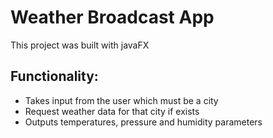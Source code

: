# Weather Broadcast App

This project was built with javaFX

## Functionality:
- Takes input from the user which must be a city
- Request weather data for that city if exists
- Outputs temperatures, pressure and humidity parameters

